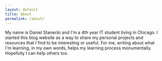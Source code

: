 ```yaml
---
layout: default
title: About
permalink: /about/
---
```


My name is Daniel Stanecki and I'm a 4th year IT student living in Chicago. I started this blog website as a way to share my personal projects and resources that I find to be interesting or useful. For me, writing about what I'm learning, in my own words, helps my learning process monumentally. Hopefully I can help others too.
